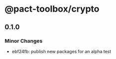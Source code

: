 # @pact-toolbox/crypto

## 0.1.0

### Minor Changes

- ebf24fb: publish new packages for an alpha test
